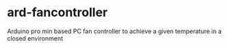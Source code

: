 # ard-fancontroller
Arduino pro min based PC fan controller to achieve a given temperature in a closed environment
